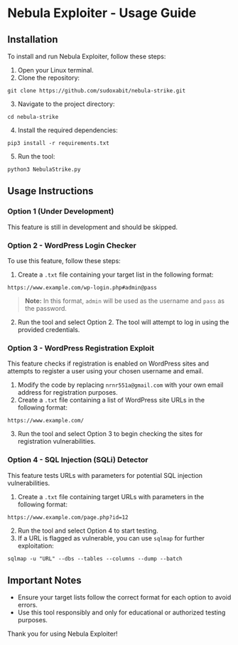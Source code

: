# Nebula Exploiter - Usage Guide

## Installation
To install and run Nebula Exploiter, follow these steps:

1. Open your Linux terminal.
2. Clone the repository:
```
git clone https://github.com/sudoxabit/nebula-strike.git
```
3. Navigate to the project directory:
```
cd nebula-strike
```
4. Install the required dependencies:
```
pip3 install -r requirements.txt
```
5. Run the tool:
```
python3 NebulaStrike.py
```

## Usage Instructions

### Option 1 (Under Development)
This feature is still in development and should be skipped.

### Option 2 - WordPress Login Checker
To use this feature, follow these steps:
1. Create a `.txt` file containing your target list in the following format:
```
https://www.example.com/wp-login.php#admin@pass
```
> **Note:** In this format, `admin` will be used as the username and `pass` as the password.

2. Run the tool and select Option 2. The tool will attempt to log in using the provided credentials.

### Option 3 - WordPress Registration Exploit
This feature checks if registration is enabled on WordPress sites and attempts to register a user using your chosen username and email.

1. Modify the code by replacing `nrnr551a@gmail.com` with your own email address for registration purposes.
2. Create a `.txt` file containing a list of WordPress site URLs in the following format:
```
https://www.example.com/
```
3. Run the tool and select Option 3 to begin checking the sites for registration vulnerabilities.

### Option 4 - SQL Injection (SQLi) Detector
This feature tests URLs with parameters for potential SQL injection vulnerabilities.

1. Create a `.txt` file containing target URLs with parameters in the following format:
```
https://www.example.com/page.php?id=12
```
2. Run the tool and select Option 4 to start testing.
3. If a URL is flagged as vulnerable, you can use `sqlmap` for further exploitation:
```
sqlmap -u "URL" --dbs --tables --columns --dump --batch
```

## Important Notes
- Ensure your target lists follow the correct format for each option to avoid errors.
- Use this tool responsibly and only for educational or authorized testing purposes.

Thank you for using Nebula Exploiter!

